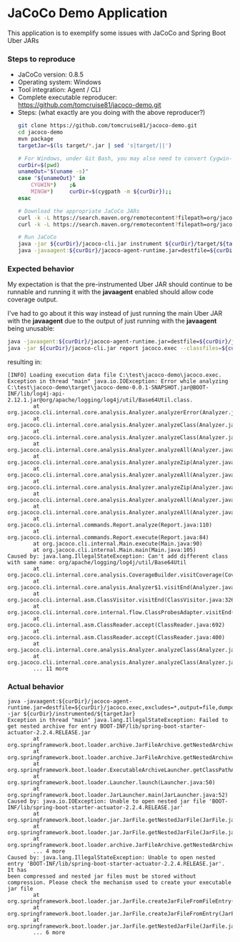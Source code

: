 # JaCoCo Demo Application

This application is to exemplify some issues with JaCoCo and Spring Boot Uber JARs

### Steps to reproduce

* JaCoCo version:  0.8.5
* Operating system: Windows
* Tool integration: Agent / CLI
* Complete executable reproducer: https://github.com/tomcruise81/jacoco-demo.git
* Steps: (what exactly are you doing with the above reproducer?)
    ```bash
    git clone https://github.com/tomcruise81/jacoco-demo.git
    cd jacoco-demo
    mvn package
    targetJar=$(ls target/*.jar | sed 's|target/||')

    # For Windows, under Git Bash, you may also need to convert Cygwin-type paths to Windows paths
    curDir=$(pwd)
    unameOut="$(uname -s)"
    case "${unameOut}" in
        CYGWIN*)    ;&
        MINGW*)     curDir=$(cygpath -m ${curDir});;
    esac

    # Download the appropriate JaCoCo JARs
    curl -k -L https://search.maven.org/remotecontent?filepath=org/jacoco/org.jacoco.cli/0.8.5/org.jacoco.cli-0.8.5-nodeps.jar -o ${curDir}/jacoco-cli.jar
    curl -k -L https://search.maven.org/remotecontent?filepath=org/jacoco/org.jacoco.agent/0.8.5/org.jacoco.agent-0.8.5-runtime.jar -o ${curDir}/jacoco-agent-runtime.jar

    # Run JaCoCo
    java -jar ${curDir}/jacoco-cli.jar instrument ${curDir}/target/${targetJar} --dest ${curDir}/instrumented
    java -javaagent:${curDir}/jacoco-agent-runtime.jar=destfile=${curDir}/jacoco.exec,excludes=*,output=file,dumponexit=true -jar ${curDir}/instrumented/${targetJar}
    ```

### Expected behavior

My expectation is that the pre-instrumented Uber JAR should continue to be runnable and running it with the **javaagent** enabled should allow code coverage output.

I've had to go about it this way instead of just running the main Uber JAR with the **javaagent** due to the output of just running with the **javaagent** being unusable:

```bash
java -javaagent:${curDir}/jacoco-agent-runtime.jar=destfile=${curDir}/jacoco.exec,excludes=*,output=file,dumponexit=true -jar ${curDir}/target/${targetJar}
java -jar ${curDir}/jacoco-cli.jar report jacoco.exec --classfiles=${curDir}/target/${targetJar} --html ${curDir}/coverage-html
```
resulting in:

    [INFO] Loading execution data file C:\test\jacoco-demo\jacoco.exec.
    Exception in thread "main" java.io.IOException: Error while analyzing C:\test\jacoco-demo\target\jacoco-demo-0.0.1-SNAPSHOT.jar@BOOT-INF/lib/log4j-api-2.12.1.jar@org/apache/logging/log4j/util/Base64Util.class.
            at org.jacoco.cli.internal.core.analysis.Analyzer.analyzerError(Analyzer.java:162)
            at org.jacoco.cli.internal.core.analysis.Analyzer.analyzeClass(Analyzer.java:134)
            at org.jacoco.cli.internal.core.analysis.Analyzer.analyzeClass(Analyzer.java:157)
            at org.jacoco.cli.internal.core.analysis.Analyzer.analyzeAll(Analyzer.java:193)
            at org.jacoco.cli.internal.core.analysis.Analyzer.analyzeZip(Analyzer.java:265)
            at org.jacoco.cli.internal.core.analysis.Analyzer.analyzeAll(Analyzer.java:196)
            at org.jacoco.cli.internal.core.analysis.Analyzer.analyzeZip(Analyzer.java:265)
            at org.jacoco.cli.internal.core.analysis.Analyzer.analyzeAll(Analyzer.java:196)
            at org.jacoco.cli.internal.core.analysis.Analyzer.analyzeAll(Analyzer.java:226)
            at org.jacoco.cli.internal.commands.Report.analyze(Report.java:110)
            at org.jacoco.cli.internal.commands.Report.execute(Report.java:84)
            at org.jacoco.cli.internal.Main.execute(Main.java:90)
            at org.jacoco.cli.internal.Main.main(Main.java:105)
    Caused by: java.lang.IllegalStateException: Can't add different class with same name: org/apache/logging/log4j/util/Base64Util
            at org.jacoco.cli.internal.core.analysis.CoverageBuilder.visitCoverage(CoverageBuilder.java:106)
            at org.jacoco.cli.internal.core.analysis.Analyzer$1.visitEnd(Analyzer.java:99)
            at org.jacoco.cli.internal.asm.ClassVisitor.visitEnd(ClassVisitor.java:326)
            at org.jacoco.cli.internal.core.internal.flow.ClassProbesAdapter.visitEnd(ClassProbesAdapter.java:100)
            at org.jacoco.cli.internal.asm.ClassReader.accept(ClassReader.java:692)
            at org.jacoco.cli.internal.asm.ClassReader.accept(ClassReader.java:400)
            at org.jacoco.cli.internal.core.analysis.Analyzer.analyzeClass(Analyzer.java:116)
            at org.jacoco.cli.internal.core.analysis.Analyzer.analyzeClass(Analyzer.java:132)
            ... 11 more

### Actual behavior
    java -javaagent:${curDir}/jacoco-agent-runtime.jar=destfile=${curDir}/jacoco.exec,excludes=*,output=file,dumponexit=true -jar ${curDir}/instrumented/${targetJar}
    Exception in thread "main" java.lang.IllegalStateException: Failed to get nested archive for entry BOOT-INF/lib/spring-boot-starter-actuator-2.2.4.RELEASE.jar
            at org.springframework.boot.loader.archive.JarFileArchive.getNestedArchive(JarFileArchive.java:113)
            at org.springframework.boot.loader.archive.JarFileArchive.getNestedArchives(JarFileArchive.java:87)
            at org.springframework.boot.loader.ExecutableArchiveLauncher.getClassPathArchives(ExecutableArchiveLauncher.java:69)
            at org.springframework.boot.loader.Launcher.launch(Launcher.java:50)
            at org.springframework.boot.loader.JarLauncher.main(JarLauncher.java:52)
    Caused by: java.io.IOException: Unable to open nested jar file 'BOOT-INF/lib/spring-boot-starter-actuator-2.2.4.RELEASE.jar'
            at org.springframework.boot.loader.jar.JarFile.getNestedJarFile(JarFile.java:261)
            at org.springframework.boot.loader.jar.JarFile.getNestedJarFile(JarFile.java:247)
            at org.springframework.boot.loader.archive.JarFileArchive.getNestedArchive(JarFileArchive.java:109)
            ... 4 more
    Caused by: java.lang.IllegalStateException: Unable to open nested entry 'BOOT-INF/lib/spring-boot-starter-actuator-2.2.4.RELEASE.jar'. It has
    been compressed and nested jar files must be stored without compression. Please check the mechanism used to create your executable jar file
            at org.springframework.boot.loader.jar.JarFile.createJarFileFromFileEntry(JarFile.java:287)
            at org.springframework.boot.loader.jar.JarFile.createJarFileFromEntry(JarFile.java:269)
            at org.springframework.boot.loader.jar.JarFile.getNestedJarFile(JarFile.java:258)
            ... 6 more

